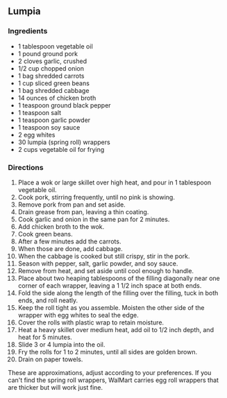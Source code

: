 ## Lumpia

### Ingredients
- 1 tablespoon vegetable oil  
- 1 pound ground pork  
- 2 cloves garlic, crushed  
- 1/2 cup chopped onion 
- 1 bag shredded carrots  
- 1 cup sliced green beans  
- 1 bag shredded cabbage  
- 14 ounces of chicken broth
- 1 teaspoon ground black pepper  
- 1 teaspoon salt  
- 1 teaspoon garlic powder  
- 1 teaspoon soy sauce  
- 2 egg whites
- 30 lumpia (spring roll) wrappers  
- 2 cups vegetable oil for frying  

### Directions
1. Place a wok or large skillet over high heat, and pour in 1 tablespoon vegetable oil. 
2. Cook pork, stirring frequently, until no pink is showing. 
3. Remove pork from pan and set aside. 
4. Drain grease from pan, leaving a thin coating. 
5. Cook garlic and onion in the same pan for 2 minutes. 
6. Add chicken broth to the wok.
7. Cook green beans.  
8. After a few minutes add the carrots.  
9. When those are done, add cabbage. 
10. When the cabbage is cooked but still crispy, stir in the pork.  
11. Season with pepper, salt, garlic powder, and soy sauce. 
12. Remove from heat, and set aside until cool enough to handle.
13. Place about two heaping tablespoons of the filling diagonally near one corner of each wrapper, leaving a 1 1/2 inch space at both ends. 
14. Fold the side along the length of the filling over the filling, tuck in both ends, and roll neatly. 
15. Keep the roll tight as you assemble. Moisten the other side of the wrapper with egg whites to seal the edge. 
16. Cover the rolls with plastic wrap to retain moisture.
17. Heat a heavy skillet over medium heat, add oil to 1/2 inch depth, and heat for 5 minutes. 
18. Slide 3 or 4 lumpia into the oil. 
19. Fry the rolls for 1 to 2 minutes, until all sides are golden brown. 
20. Drain on paper towels. 

These are approximations, adjust according to your preferences. If you can't find the spring roll wrappers, WalMart carries egg roll wrappers that are thicker but will work just fine.
